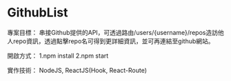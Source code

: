 # GithubList

專案目標：
串接Github提供的API，可透過路由/users/{username}/repos造訪他人repo資訊，透過點擊repo名可得到更詳細資訊，並可再連結至github網站。

開啟方式：
1.npm install
2.npm start

實作技術：
NodeJS, ReactJS(Hook, React-Route)
